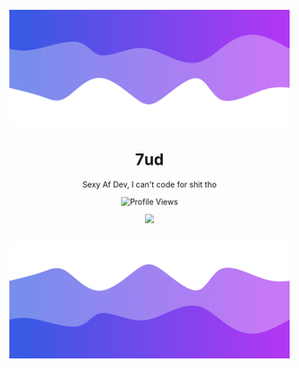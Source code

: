 
![Header](./header.png)

<h1 align="center">7ud</h1>
<p align="center">Sexy Af Dev, I can't code for shit tho</p>
  <p align="center">
    <img src="https://komarev.com/ghpvc/?username=7ud" alt="Profile Views">
  </p>
</a>

<p align="center">
  <img src="https://discord.c99.nl/widget/theme-5/853235917569523713.png" />
  <br />
  <br />
</p>

![Footer](./footer.png)
